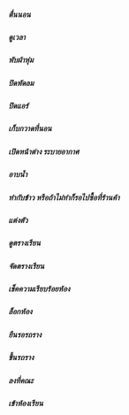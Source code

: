 ##### ตื่นนอน
##### ดูเวลา
##### พับผ้าหุ่ม
##### ปิดพัดลม 
##### ปิดแอร์
##### เก็บกวาดที่นอน
##### เปิดหน้าต่าง ระบายอากาศ
##### อาบน้ำ
##### ทำกับข้าว หรือถ้าไม่ทำก็รอไปซื้อที่ร้านค้า
##### แต่งตัว
##### ดูตรางเรียน
##### จัดตรางเรียน
##### เช็คความเรียบร้อยห้อง
##### ล็อกห้อง
##### ยืนรอรถราง
##### ขึ้นรถราง
##### ลงที่คณะ
##### เข้าห้องเรียน
